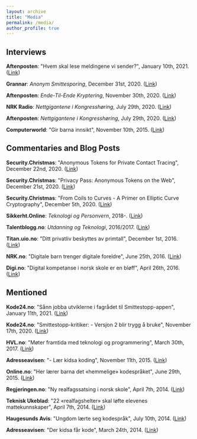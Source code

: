 ```yaml
---
layout: archive
title: "Media"
permalink: /media/
author_profile: true
---
```


## Interviews

**Aftenposten**: "Hvem skal lese meldingene vi sender?", January 10th, 2021. ([Link](https://www.aftenposten.no/kultur/i/7KV4v9/hvem-skal-lese-meldingene-vi-sender-spoersmaalet-splitter-politikere-og))

**Grannar**: _Anonym Smittesporing_, December 31st, 2020. ([Link](https://grannar.no/2021/01/deltok-i-arbeid-med-smittesporingsapp))

**Aftenposten**: _Ende-Til-Ende Kryptering_, November 30th, 2020. ([Link](https://www.aftenposten.no/kultur/i/KyrJg5/ny-facebook-kryptering-bekymrer-politiet))

**NRK Radio**: _Nettgigantene i Kongresshøring_, July 29th, 2020. ([Link](https://radio.nrk.no/serie/distriktsprogram-troendelag/sesong/202007/DKTL02014420#t=1h29m40s))

**Aftenposten**: _Nettgigantene i Kongresshøring_, July 29th, 2020. ([Link](https://www.aftenposten.no/kultur/i/70EyQW/i-dag-maa-baade-apple-google-amazon-og-facebook-svare-for-seg-jeg-t))

**Computerworld**: "Gir barna innsikt", November 10th, 2015. ([Link](https://www.cw.no/artikkel/gir-barna-innsikt))

## Commentaries and Blog Posts

**Security.Christmas**: "Anonymous Tokens for Private Contact Tracing", December 22nd, 2020. ([Link](https://security.christmas/2020/22))

**Security.Christmas**: "Privacy Pass: Anonymous Tokens on the Web", December 21st, 2020. ([Link](https://security.christmas/2020/21))

**Security.Christmas**: "From Coils to Curves - A Primer on Elliptic Curve Cryptography", December 5th, 2020. ([Link](https://security.christmas/2020/5))

**Sikkerht.Online**: _Teknologi og Personvern_, 2018-. ([Link](https://sikkerhet.online/author/tjerand-silde))

**Talentblogg.no**: _Utdanning og Teknologi_, 2016/2017. ([Link](https://talentblogg.no/tjerand-silde))

**Titan.uio.no**: "Ditt privatliv beskyttes av primtall", December 1st, 2016. ([Link](https://titan.uio.no/naturvitenskap-teknologi/2016/ditt-privatliv-beskyttes-av-primtall))

**NRK.no**: "Digitale barn trenger digitale foreldre", June 25th, 2016. ([Link](https://www.nrk.no/ytring/digitale-barn-trenger-digitale-foreldre-1.13007819))

**Digi.no**: "Digital kompetanse i norsk skole er en bløff", April 26th, 2016. ([Link](https://www.digi.no/artikler/digital-kompetanse-i-norsk-skole-er-en-bloff/348037))

## Mentioned

**Kode24.no**: "Sånn jobba utviklerne i fagrådet til Smittestopp-appen", January 11th, 2021. ([Link](https://www.kode24.no/koden-bak/sann-jobba-utviklerne-i-fagradet-til-smittestopp-appen/73254266))

**Kode24.no**: "Smittestopp-kritiker: - Versjon 2 blir trygg å bruke", November 17th, 2020. ([Link](https://www.kode24.no/kodenytt/smittestopp-kritiker---versjon-2-blir-trygg-a-bruke/73072522))

**HVL.no**: "Møter framtida med teknologi og programmering", March 30th, 2017. ([Link](https://www.hvl.no/aktuelt/moter-framtida-med-teknologi-og-programmering))

**Adresseavisen**: "- Lær kidsa koding", November 11th, 2015. ([Link](https://www.adressa.no/pluss/nyheter/2015/11/11/L%C3%A6r-kidsa-koding-11796276.ece))

**Online.no**: "Her lærer barna det «hemmelige» kodespråket", June 29th, 2015. ([Link](https://www.online.no/trender/kidsakoder.jsp))

**Regjeringen.no**: "Ny realfagssatsing i norsk skole", April 7th, 2014. ([Link](https://www.regjeringen.no/no/aktuelt/Ny-realfagssatsing-i-norsk-skole/id755393))

**Teknisk Ukeblad**: "22 «realfagshelter» skal løfte elevenes mattekunnskaper", April 7th, 2014. ([Link](https://www.tu.no/artikler/22-realfagshelter-skal-lofte-elevenes-mattekunnskaper/231597))

**Haugesunds Avis**: "Ungdom lærte seg kodespråk", July 10th, 2014. ([Link](https://www.h-avis.no/etne/nyheter/siste-nytt/ungdom-larte-seg-kodesprak/s/2-2.921-1.8506076))

**Adresseavisen**: "Der kidsa får kode", March 24th, 2014. ([Link](https://www.midtnorskdebatt.no/meninger/snakkut/article9383255.ece))
